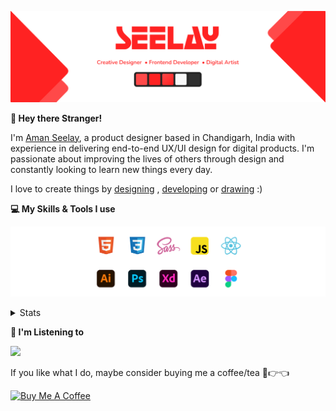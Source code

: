 [![banner](./images/seelay.svg)](https://www.seelay.in)

**👋 Hey there Stranger!**

I'm [Aman Seelay](https://www.seelay.in), a product designer based in Chandigarh, India with experience in delivering end-to-end UX/UI design for digital products. I'm passionate about improving the lives of others through design and constantly looking to learn new things every day.

I love to create things by [designing](https://www.seelay.in/#work) , [developing](https://www.seelay.in/#projects) or [drawing](https://art.seelay.in) :)

**💻 My Skills & Tools I use**

[![banner](./images/skills&tools.svg)](https://www.seelay.in/about)

<details>
  <summary>Stats</summary>

---

<!--START_SECTION:waka-->
![Profile Views](http://img.shields.io/badge/Profile%20Views-5-blue)

**🐱 My GitHub Data** 

> 🏆 265 Contributions in the Year 2022
 > 
> 📦 653.9 kB Used in GitHub's Storage 
 > 
> 💼 Opted to Hire
 > 
> 📜 2 Public Repositories 
 > 
> 🔑 34 Private Repositories  
 > 
**I'm a Night 🦉** 

```text
🌞 Morning    138 commits    ████░░░░░░░░░░░░░░░░░░░░░   16.22% 
🌆 Daytime    133 commits    ████░░░░░░░░░░░░░░░░░░░░░   15.63% 
🌃 Evening    273 commits    ████████░░░░░░░░░░░░░░░░░   32.08% 
🌙 Night      307 commits    █████████░░░░░░░░░░░░░░░░   36.08%

```
📅 **I'm Most Productive on Monday** 

```text
Monday       157 commits    ████░░░░░░░░░░░░░░░░░░░░░   18.45% 
Tuesday      86 commits     ██░░░░░░░░░░░░░░░░░░░░░░░   10.11% 
Wednesday    110 commits    ███░░░░░░░░░░░░░░░░░░░░░░   12.93% 
Thursday     149 commits    ████░░░░░░░░░░░░░░░░░░░░░   17.51% 
Friday       117 commits    ███░░░░░░░░░░░░░░░░░░░░░░   13.75% 
Saturday     108 commits    ███░░░░░░░░░░░░░░░░░░░░░░   12.69% 
Sunday       124 commits    ███░░░░░░░░░░░░░░░░░░░░░░   14.57%

```


📊 **This Week I Spent My Time On** 

```text
⌚︎ Time Zone: Asia/Kolkata

💬 Programming Languages: 
Other                    7 hrs 3 mins        ████████████████████████░   96.81% 
Markdown                 7 mins              ░░░░░░░░░░░░░░░░░░░░░░░░░   1.67% 
JavaScript               6 mins              ░░░░░░░░░░░░░░░░░░░░░░░░░   1.44% 
JSON                     0 secs              ░░░░░░░░░░░░░░░░░░░░░░░░░   0.08%

🔥 Editors: 
Browser                  7 hrs 3 mins        ████████████████████████░   96.81% 
VS Code                  13 mins             ░░░░░░░░░░░░░░░░░░░░░░░░░   3.19%

💻 Operating System: 
Windows                  7 hrs 17 mins       █████████████████████████   100.0%

```

**I Mostly Code in JavaScript** 

```text
JavaScript               27 repos            ███████████████████░░░░░░   77.14% 
TypeScript               8 repos             █████░░░░░░░░░░░░░░░░░░░░   22.86%

```



 Last Updated on 31/08/2022 07:21:50 UTC
<!--END_SECTION:waka-->

---

 </details>

**🎵 I'm Listening to**

<object data="https://now-play.vercel.app/api/generate?uid=7a17a86e-d6b7-43b5-8d9c-1d6dae42a779" >

  <img src="https://now-play.vercel.app/api/generate?uid=7a17a86e-d6b7-43b5-8d9c-1d6dae42a779" />

</object>

If you like what I do, maybe consider buying me a coffee/tea 🥺👉👈

<a href="https://www.buymeacoffee.com/seelay" target="_blank"><img src="https://cdn.buymeacoffee.com/buttons/v2/default-red.png" alt="Buy Me A Coffee" width="150" ></a>
